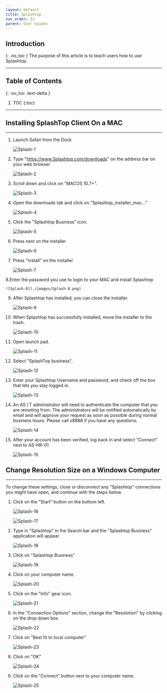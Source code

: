 ```yaml
---
layout: default
title: Splashtop
nav_order: 12
parent: User Guides
---
```

## Introduction
{: .no_toc }
The purpose of this article is to teach users how to use Splashtop.


---

## Table of Contents
{: .no_toc .text-delta }

1. TOC
{:toc}

---

## Installing SplashTop Client On a MAC

-----------------
1. Launch Safari from the Dock

	![Splash-1](./images/Splash-1.png)

2. Type "https://www.Splashtop.com/downloads" on the address bar on your web browser

	![Splash-2](./images/Splash-2.png)

3. Scroll down and click on "MACOS 10.7+".

	![Splash-3](./images/Splash-3.png)

4. Open the downloads tab and click on "Splashtop_installer_mac..."

	![Splash-4](./images/Splash-4.png)

5. Click the "Splashtop Business" icon.

	![Splash-5](./images/Splash-5.png)

6. Press next on the installer

	![Splash-6](./images/Splash-6.png)

7. Press "Install" on the installer

	![Splash-7](./images/Splash-7.png)

8.Enter the password you use to login to your MAC and install Splashtop

	![Splash-8](./images/Splash-8.png)

9. After Splashtop has installed, you can close the installer.

	![Splash-9](./images/Splash-9.png)

10. When Splashtop has successfully installed, move the installer to the trash.

	![Splash-10](./images/Splash-10.png)

11. Open launch pad.

	![Splash-11](./images/Splash-11.png)

12. Select "SplashTop business".

	![Splash-12](./images/Splash-12.png)

13. Enter your Splashtop Username and password, and check off the box that lets you stay logged in.

	![Splash-13](./images/Splash-13.png)

14. An AS I.T administrator will need to authenticate the computer that you are remoting from. The administrators will be notified automatically by email and will approve your request as soon as possible during normal business hours. Please call x8888 if you have any questions.

	![Splash-14](./images/Splash-14.png)

15. After your account has been verified, log back in and select "Connect" next to AS-HR-01

	![Splash-15](./images/Splash-15.png)

## Change Resolution Size on a Windows Computer
--------------
To change these settings, close or disconnect any "Splashtop" connections you might have open, and continue with the steps below.

1. Click on the "Start" button on the bottom left.

	![Splash-16](./images/Splash-16.png)

	![Splash-17](./images/Splash-17.png)

2. Type in "Splashtop" in the Search bar and the "Splashtop Business" application will appear.

	![Splash-18](./images/Splash-18.png)

3. Click on "Splashtop Business"

	![Splash-19](./images/Splash-19.png)

4. Click on your computer name.

	![Splash-20](./images/Splash-20.png)

5. Click on the "Info" gear icon.

	![Splash-21](./images/Splash-21.png)

6. In the "Connection Options" section, change the "Resolution" by clicking on the drop down box.

	![Splash-22](./images/Splash-22.png)

7. Click on "Best fit to local computer"

	![Splash-23](./images/Splash-23.png)

8. Click on "OK"

	![Splash-24](./images/Splash-24.png)

9. Click on the "Connect" button next to your computer name.

	![Splash-25](./images/Splash-25.png)